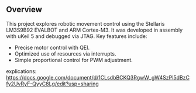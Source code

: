 ## Overview

This project explores robotic movement control using the Stellaris LM3S9B92 EVALBOT and ARM Cortex-M3. It was developed in assembly with uKeil 5 and debugged via JTAG. Key features include:
- Precise motor control with QEI.
- Optimized use of resources via interrupts.
- Simple proportional control for PWM adjustment.

explications:
https://docs.google.com/document/d/1CLsdbBCKQ3RgwW_gW4SzPl5dBzCfy2UvRyF-QyyC8Lg/edit?usp=sharing
